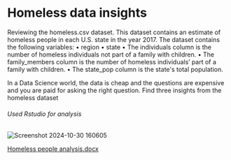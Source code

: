 # Homeless data insights
Reviewing the homeless.csv dataset. This dataset contains 
an estimate of homeless people in each U.S. state in the year 2017. The dataset 
contains the following variables: 
• region 
• state 
• The individuals column is the number of homeless individuals not part 
of a family with children. 
• The family_members column is the number of homeless individuals’ 
part of a family with children. 
• The state_pop column is the state's total population. 

In a Data Science world, the data is cheap and the questions are expensive and you 
are paid for asking the right question. Find three insights from the homeless dataset
###### Used Rstudio for analysis
![Screenshot 2024-10-30 160605](https://github.com/user-attachments/assets/7ff4670a-e97f-4b93-b499-a6c569db98be)

[Homeless people analysis.docx](https://github.com/user-attachments/files/17578379/Homeless.people.analysis.docx)












